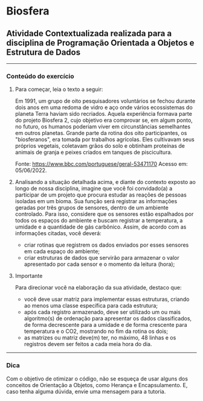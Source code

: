 # Biosfera

## Atividade Contextualizada realizada para a disciplina de Programação Orientada a Objetos e Estrutura de Dados

---

### Conteúdo do exercício

1. Para começar, leia o texto a seguir:

    Em 1991, um grupo de oito pesquisadores voluntários se fechou durante dois anos em uma redoma de vidro e aço onde vários ecossistemas do planeta Terra haviam sido recriados. Aquela experiência formava parte do projeto Biosfera 2, cujo objetivo era comprovar se, em algum ponto, no futuro, os humanos poderiam viver em circunstâncias semelhantes em outros planetas. Grande parte da rotina dos oito participantes, os "biosferanos", era tomada por trabalhos agrícolas. Eles cultivavam seus próprios vegetais, coletavam grãos do solo e obtinham proteínas de animais de granja e peixes criados em tanques de piscicultura.

    Fonte: https://www.bbc.com/portuguese/geral-53471170 Acesso em: 05/06/2022.

2. Analisando a situação detalhada acima, e diante do contexto exposto ao longo de nossa disciplina, imagine que você foi convidado(a) a participar de um projeto que procura estudar as reações de pessoas isoladas em um bioma. Sua função será registrar as informações geradas por três grupos de sensores, dentro de um ambiente controlado. Para isso, considere que os sensores estão espalhados por todos os espaços do ambiente e buscam registrar a temperatura, a umidade e a quantidade de gás carbônico. Assim, de acordo com as informações citadas, você deverá:

    - criar rotinas que registrem os dados enviados por esses sensores em cada espaço do ambiente;
    - criar estruturas de dados que servirão para armazenar o valor apresentado por cada sensor e o momento da leitura (hora);

3. Importante

    Para direcionar você na elaboração da sua atividade, destaco que:

    - você deve usar matriz para implementar essas estruturas, criando ao menos uma classe específica para cada estrutura;
    - após cada registro armazenado, deve ser utilizado um ou mais algoritmo(s) de ordenação para apresentar os dados classificados, de forma decrescente para a umidade e de forma crescente para temperatura e o CO2, mostrando no fim da rotina os dois;
    - as matrizes ou matriz deve(m) ter, no máximo, 48 linhas e os registros devem ser feitos a cada meia hora do dia.

---

### Dica

Com o objetivo de otimizar o código, não se esqueça de usar alguns dos conceitos de Orientação a Objetos, como Herança e Encapsulamento. E, caso tenha alguma dúvida, envie uma mensagem para a tutoria.
